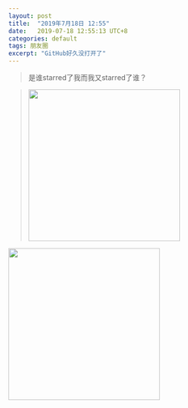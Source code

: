 ```yaml
---
layout: post
title:  "2019年7月18日 12:55"
date:   2019-07-18 12:55:13 UTC+8
categories: default
tags: 朋友圈
excerpt: "GitHub好久没打开了"
---
```


> 是谁starred了我而我又starred了谁？

> <img src="https://p.pstatp.com/origin/ffd80000bc41de1d3dcc" width="300">
<img src="https://p.pstatp.com/origin/ff770000a07a615ea43f" width="300">